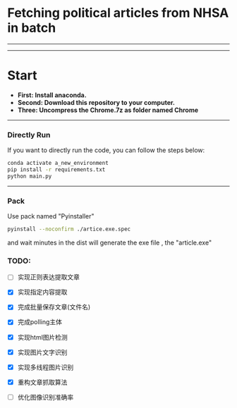 # Fetching political articles from NHSA in batch

---

---

# Start
- **First: Install anaconda.**
- **Second: Download this repository to your computer.**
- **Three: Uncompress the Chrome.7z as folder named Chrome**
---
### Directly Run
If you want to directly run the code, you can follow the steps below:

```bash
conda activate a_new_environment
pip install -r requirements.txt
python main.py
```
---
### Pack
Use pack named "Pyinstaller"
```bash
pyinstall --noconfirm ./artice.exe.spec
```

and wait minutes in the dist will generate the exe file
, the "article.exe"

### TODO:
- [ ] 实现正则表达提取文章
- [x] 实现指定内容提取
- [x] 完成批量保存文章(文件名)
- [x] 完成polling主体

- [x] 实现html图片检测
- [x] 实现图片文字识别
- [x] 实现多线程图片识别
- [x] 重构文章抓取算法
- [ ] 优化图像识别准确率